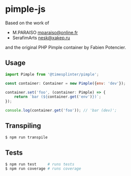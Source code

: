 # pimple-js

Based on the work of

* M.PARAISO <mparaiso@online.fr>
* SerafimArts <nesk@xakep.ru>

and the original PHP Pimple container by Fabien Potencier.

## Usage

```js
import Pimple from '@timesplinter/pimple';

const container: Container = new Pimple({env: 'dev'});

container.set('foo', (container: Pimple) => {
    return `bar (${container.get('env')})`;
});

console.log(container.get('foo')); // 'bar (dev)';
```

## Transpiling
```bash
$ npm run transpile
```

## Tests
```bash
$ npm run test     # runs tests
$ npm run coverage # runs coverage
```

